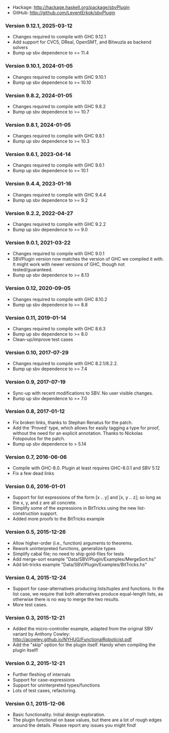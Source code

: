 * Hackage: <http://hackage.haskell.org/package/sbvPlugin>
* GitHub:  <http://github.com/LeventErkok/sbvPlugin>

### Version 9.12.1, 2025-03-12
  * Changes required to compile with GHC 9.12.1
  * Add support for CVC5, DReal, OpenSMT, and Bitwuzla as backend solvers
  * Bump up sbv dependence to >= 11.4

### Version 9.10.1, 2024-01-05
  * Changes required to compile with GHC 9.10.1
  * Bump up sbv dependence to >= 10.10

### Version 9.8.2, 2024-01-05
  * Changes required to compile with GHC 9.8.2
  * Bump up sbv dependence to >= 10.7

### Version 9.8.1, 2024-01-05
  * Changes required to compile with GHC 9.8.1
  * Bump up sbv dependence to >= 10.3

### Version 9.6.1, 2023-04-14
  * Changes required to compile with GHC 9.6.1
  * Bump up sbv dependence to >= 10.1

### Version 9.4.4, 2023-01-16
  * Changes required to compile with GHC 9.4.4
  * Bump up sbv dependence to >= 9.2

### Version 9.2.2, 2022-04-27
  * Changes required to compile with GHC 9.2.2
  * Bump up sbv dependence to >= 9.0

### Version 9.0.1, 2021-03-22
  * Changes required to compile with GHC 9.0.1
  * SBVPlugin version now matches the version of GHC we compiled it with.
    It might work with newer versions of GHC, though not tested/guaranteed.
  * Bump up sbv dependence to >= 8.13

### Version 0.12, 2020-09-05
  * Changes required to compile with GHC 8.10.2
  * Bump up sbv dependence to >= 8.8

### Version 0.11, 2019-01-14
  * Changes required to compile with GHC 8.6.3
  * Bump up sbv dependence to >= 8.0
  * Clean-up/improve test cases

### Version 0.10, 2017-07-29
  * Changes required to compile with GHC 8.2.1/8.2.2.
  * Bump up sbv dependence to >= 7.4

### Version 0.9, 2017-07-19
  * Sync-up with recent modifications to SBV. No user visible changes.
  * Bump up sbv dependence to >= 7.0

### Version 0.8, 2017-01-12
  * Fix broken links, thanks to Stephan Renatus for the patch.
  * Add the 'Proved' type, which allows for easily tagging a type for proof,
    without the need for an explicit annotation. Thanks to Nickolas Fotopoulos
    for the patch.
  * Bump up sbv dependence to > 5.14
  
### Version 0.7, 2016-06-06
  * Compile with GHC-8.0. Plugin at least requires GHC-8.0.1 and SBV 5.12
  * Fix a few dead links

### Version 0.6, 2016-01-01
  * Support for list expressions of the form [x .. y] and
    [x, y .. z]; so long as the x, y, and z are all concrete.
  * Simplify some of the expressions in BitTricks using
    the new list-construction support.
  * Added more proofs to the BitTricks example

### Version 0.5, 2015-12-26
  * Allow higher-order (i.e., function) arguments to theorems.
  * Rework uninterpreted functions, generalize types
  * Simplify cabal file; no need to ship gold-files for tests
  * Add merge-sort example "Data/SBV/Plugin/Examples/MergeSort.hs"
  * Add bit-tricks example "Data/SBV/Plugin/Examples/BitTricks.hs"

### Version 0.4, 2015-12-24
  * Support for case-alternatives producing lists/tuples
    and functions. In the list case, we require that both
    alternatives produce equal-length lists, as otherwise
    there is no way to merge the two results.
  * More test cases.

### Version 0.3, 2015-12-21
  * Added the micro-controller example, adapted from
    the original SBV variant by Anthony Cowley:
    <http://acowley.github.io/NYHUG/FunctionalRoboticist.pdf>
  * Add the "skip" option for the plugin itself. Handy when
    compiling the plugin itself!

### Version 0.2, 2015-12-21
  * Further fleshing of internals
  * Support for case-expressions
  * Support for uninterpreted types/functions
  * Lots of test cases, refactoring.

### Version 0.1, 2015-12-06
  * Basic functionality. Initial design exploration.
  * The plugin functional on base values, but there
    are a lot of rough edges around the details.
    Please report any issues you might find!
